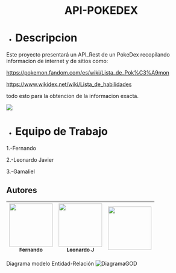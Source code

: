 <h1 align="center" zise=20> API-POKEDEX </h1>

* <h1 aling="center" zise=15> Descripcion </h1>

Este proyecto presentará un API_Rest de un PokeDex recopilando informacion de internet y de sitios como:

https://pokemon.fandom.com/es/wiki/Lista_de_Pok%C3%A9mon
    
https://www.wikidex.net/wiki/Lista_de_habilidades


todo esto para la obtencion de la informacion exacta.

<p align="left">
    <img src="https://img.shields.io/badge/STATUS-EN%20DESAROLLO-green">
</p>

* <h1 aling="center" zise=15> Equipo de Trabajo </h1>

1.-Fernando

2.-Leonardo Javier

3.-Gamaliel

## Autores

| [<img src="https://user-images.githubusercontent.com/98494893/196017797-b916792d-df1c-460e-b850-8cd9afdd3e10.png" width=115><br><sub>Fernando</sub>](https://github.com/Fernandodani) | [<img src="https://user-images.githubusercontent.com/98494893/196018278-e7007b9a-3f62-4282-897b-3d8b9bfcaa29.png" width=115><br><sub>Leonardo J</sub>](https://github.com/Max-500) |  [<img src="https://user-images.githubusercontent.com/98494893/196018346-e55af929-ae56-4fa9-862f-75dbab155cb3.png" width=115><br><sub></sub>](https://github.com/YhanderGDiazP) |
| :---: | :---: | :---: |

Diagrama modelo Entidad-Relación
![DiagramaGOD](https://user-images.githubusercontent.com/98494893/196014426-30f19a61-8ebc-4fa5-b92b-48e906dc4d16.PNG)



